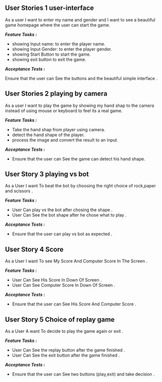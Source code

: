 ## User Stories 1 user-interface
As a user I want to enter my name and gender and I want to see a beautiful game homepage where the user can start the game.

***Feature Tasks :*** 
- showing Input name: to enter the player name.
- showing Input Gender: to enter the player gender.
- showing Start Button to start the game.
- showing exit button to exit the game.

***Acceptance Tests :***

Ensure that the user can See the buttons and the beautiful simple interface .


## User Stories 2 playing by camera
As a user I want to play the game by showing my hand shap to the camera instead of using mouse or keyboard to feel its a real game.

***Feature Tasks :*** 
- Take the hand shap from player using camera.
- detect the hand shape of the player.
- process the image and convert the result to an input.


***Acceptance Tests :***

- Ensure that the user can See  the game can detect his hand shape.



## User Story 3 playing vs bot
As a User I want To beat the bot by choosing the right choice of rock,paper and scissors  . 

***Feature Tasks :***
- User Can play vs the bot  after chosing the shape .
- User Can See the bot shape after he chose what to play  .

***Acceptance Tests :***
- Ensure that the user can play vs bot as expected .


## User Story 4 Score
As a User I want To see My Score And Computer Score In The Screen . 

***Feature Tasks :***
- User Can See His Score In Down Of Screen .
- User Can See Computer Score In Down Of Screen . 

***Acceptance Tests :***
- Ensure that the user can See His Score And Computer Score .


## User Story 5 Choice of replay game
As a User A want To decide to play the game again or exit  . 

***Feature Tasks :***
- User Can See the replay button after the game finished .
- User Can See the exit  button after the game finished .

***Acceptance Tests :***
- Ensure that the user can See two buttons (play,exit) and take decision .

